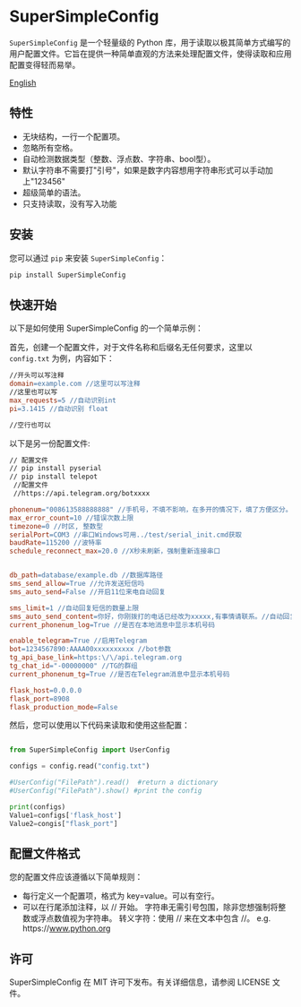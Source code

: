 # SuperSimpleConfig

`SuperSimpleConfig` 是一个轻量级的 Python 库，用于读取以极其简单方式编写的用户配置文件。它旨在提供一种简单直观的方法来处理配置文件，使得读取和应用配置变得轻而易举。


[English](https://github.com/shengj1ang/SuperSimpleConfig/README.md)

## 特性

- 无块结构，一行一个配置项。
- 忽略所有空格。
- 自动检测数据类型（整数、浮点数、字符串、bool型）。
- 默认字符串不需要打"引号"，如果是数字内容想用字符串形式可以手动加上"123456"
- 超级简单的语法。
- 只支持读取，没有写入功能

## 安装

您可以通过 `pip` 来安装 `SuperSimpleConfig`：

```bash
pip install SuperSimpleConfig
```

## 快速开始
以下是如何使用 SuperSimpleConfig 的一个简单示例：

首先，创建一个配置文件，对于文件名称和后缀名无任何要求，这里以 `config.txt` 为例，内容如下：
```makefile
//开头可以写注释
domain=example.com //这里可以写注释
//这里也可以写
max_requests=5 //自动识别int
pi=3.1415 //自动识别 float

//空行也可以

```
以下是另一份配置文件:
```makefile
// 配置文件
// pip install pyserial
// pip install telepot
 //配置文件
 //https://api.telegram.org/botxxxx

phonenum="008613588888888" //手机号，不填不影响，在多开的情况下，填了方便区分。
max_error_count=10 //错误次数上限
timezone=0 //时区, 整数型
serialPort=COM3 //串口Windows可用../test/serial_init.cmd获取
baudRate=115200 //波特率
schedule_reconnect_max=20.0 //X秒未刷新，强制重新连接串口


db_path=database/example.db //数据库路径
sms_send_allow=True //允许发送短信吗
sms_auto_send=False //开启11位来电自动回复

sms_limit=1 //自动回复短信的数量上限
sms_auto_send_content=你好，你刚拨打的电话已经改为xxxxx,有事情请联系。//自动回复的内容
current_phonenum_log=True //是否在本地消息中显示本机号码

enable_telegram=True //启用Telegram
bot=1234567890:AAAA00xxxxxxxxxx //bot参数
tg_api_base_link=https:\/\/api.telegram.org
tg_chat_id="-00000000" //TG的群组
current_phonenum_tg=True //是否在Telegram消息中显示本机号码

flask_host=0.0.0.0
flask_port=8908
flask_production_mode=False

```
然后，您可以使用以下代码来读取和使用这些配置：

```python

from SuperSimpleConfig import UserConfig

configs = config.read("config.txt")

#UserConfig("FilePath").read()  #return a dictionary
#UserConfig("FilePath").show() #print the config

print(configs)
Value1=configs['flask_host']
Value2=congis["flask_port"]

```

## 配置文件格式
您的配置文件应该遵循以下简单规则：

- 每行定义一个配置项，格式为 key=value。可以有空行。
- 可以在行尾添加注释，以 // 开始。
字符串无需引号包围，除非您想强制将整数或浮点数值视为字符串。
转义字符：使用 \/\/ 来在文本中包含 //。 e.g. https:\/\/www.python.org


## 许可
SuperSimpleConfig 在 MIT 许可下发布。有关详细信息，请参阅 LICENSE 文件。

